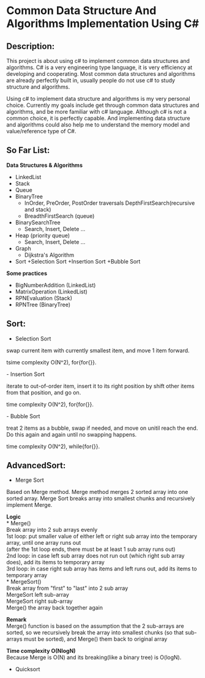 Common Data Structure And Algorithms Implementation Using C#
============================================================
Description:
------------
<p>This project is about using c# to implement common data structures and algorithms. C# is a very engineering type language, it is very efficiency at developing and cooperating.
Most common data structures and algorithms are already perfectly built in, usually people do not use c# to study structure and algorithms.</p>
<p>Using c# to implement data structure and algorithms is my very personal choice. Currently my goals include get through common data structures and algorithms, 
and be more familiar with c# language. Although c# is not a common choice, it is perfectly capable. And implementing data structure and algorithms could also help me to understand the memory model and value/reference type of C#. </p>

So Far List:
------------
<b>Data Structures & Algorithms</b><br/>
- LinkedList
- Stack
- Queue
- BinaryTree 
	+ InOrder, PreOrder, PostOrder traversals DepthFirstSearch(recursive and stack)
	+ BreadthFirstSearch (queue)<br/>
- BinarySearchTree 
	+ Search, Insert, Delete ...
- Heap (priority queue)
	+ Search, Insert, Delete ...
- Graph
	+ Dijkstra's Algorithm
- Sort
	+Selection Sort
	+Insertion Sort
	+Bubble Sort

<b>Some practices</b><br/>
- BigNumberAddition (LinkedList)
- MatrixOperation (LinkedList)
- RPNEvaluation (Stack)
- RPNTree (BinaryTree)

Sort:
-----
- Selection Sort
<p>swap current item with currently smallest item, and move 1 item forward.</p>
<p>tsime complexity O(N^2), for{for{}}.</p>
- Insertion Sort
<p>iterate to out-of-order item, insert it to its right position by shift other items from that position, and go on.</p>
<p>time complexity O(N^2), for{for{}}.</p>
- Bubble Sort
<p>treat 2 items as a bubble, swap if needed, and move on unitil reach the end. Do this again and again until no swapping happens.</p>
<p>time complexity O(N^2), while{for{}}.</p>

AdvancedSort:
------------
- Merge Sort
<p>Based on Merge method. Merge method merges 2 sorted array into one sorted array. Merge Sort breaks array into smallest chunks and recursively implement Merge.</p>
<p><b>Logic</b><br/>
* Merge()<br/>
Break array into 2 sub arrays evenly<br/>
1st loop: put smaller value of either left or right sub array into the temporary array, until one array runs out<br/>
(after the 1st loop ends, there must be at least 1 sub array runs out)<br/>
2nd loop: in case left sub array does not run out (which right sub array does), add its items to temporary array<br/>
3rd loop: in case right sub array has items and left runs out, add its items to temporary array<br/>
* MergeSort()<br/>
Break array from "first" to "last" into 2 sub array<br/>
MergeSort left sub-array<br/>
MergeSort right sub-array<br/>
Merge() the array back together again<br/>
<p><b>Remark</b><br/>Merge() function is based on the assumption that the 2 sub-arrays are sorted, so we recursively break the array into smallest chunks (so that sub-arrays must be sorted), and Merge() them back to original array</p>
<p><b>Time complexity O(NlogN)</b></br>Because Merge is O(N) and its breaking(like a binary tree) is O(logN).<p>

- Quicksort
